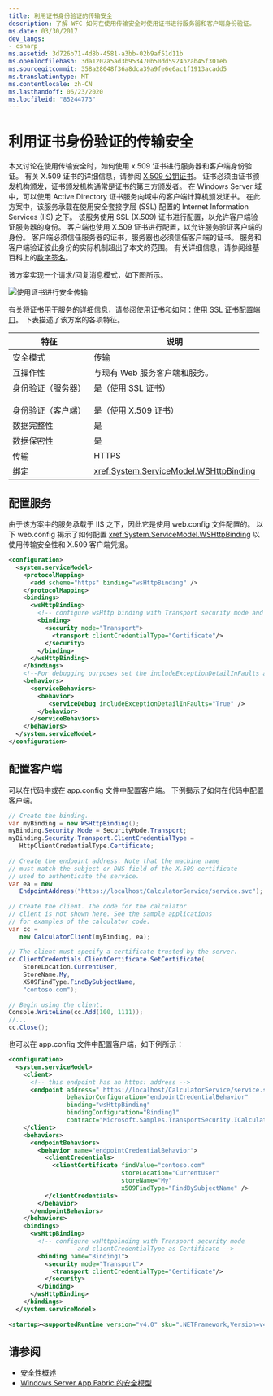 ```yaml
---
title: 利用证书身份验证的传输安全
description: 了解 WFC 如何在使用传输安全时使用证书进行服务器和客户端身份验证。
ms.date: 03/30/2017
dev_langs:
- csharp
ms.assetid: 3d726b71-4d8b-4581-a3bb-02b9af51d11b
ms.openlocfilehash: 3da1202a5ad3b953470b50dd5924b2ab45f301eb
ms.sourcegitcommit: 358a28048f36a8dca39a9fe6e6ac1f1913acadd5
ms.translationtype: MT
ms.contentlocale: zh-CN
ms.lasthandoff: 06/23/2020
ms.locfileid: "85244773"
---
```

# <a name="transport-security-with-certificate-authentication"></a>利用证书身份验证的传输安全

本文讨论在使用传输安全时，如何使用 x.509 证书进行服务器和客户端身份验证。 有关 X.509 证书的详细信息，请参阅 [X.509 公钥证书](/windows/desktop/SecCertEnroll/about-x-509-public-key-certificates)。 证书必须由证书颁发机构颁发，证书颁发机构通常是证书的第三方颁发者。 在 Windows Server 域中，可以使用 Active Directory 证书服务向域中的客户端计算机颁发证书。 在此方案中，该服务承载在使用安全套接字层 (SSL) 配置的 Internet Information Services (IIS) 之下。 该服务使用 SSL (X.509) 证书进行配置，以允许客户端验证服务器的身份。 客户端也使用 X.509 证书进行配置，以允许服务验证客户端的身份。 客户端必须信任服务器的证书，服务器也必须信任客户端的证书。 服务和客户端验证彼此身份的实际机制超出了本文的范围。 有关详细信息，请参阅维基百科上的[数字签名](https://en.wikipedia.org/wiki/Digital_signature)。
  
 该方案实现一个请求/回复消息模式，如下图所示。  
  
 ![使用证书进行安全传输](media/8f7b8968-899f-4538-a9e8-0eaa872a291c.gif "8f7b8968-899f-4538-a9e8-0eaa872a291c")  
  
 有关将证书用于服务的详细信息，请参阅使用[证书](working-with-certificates.md)和[如何：使用 SSL 证书配置端口](how-to-configure-a-port-with-an-ssl-certificate.md)。 下表描述了该方案的各项特征。  
  
|特征|说明|  
|--------------------|-----------------|  
|安全模式|传输|  
|互操作性|与现有 Web 服务客户端和服务。|  
|身份验证（服务器）<br /><br /> 身份验证（客户端）|是（使用 SSL 证书）<br /><br /> 是（使用 X.509 证书）|  
|数据完整性|是|  
|数据保密性|是|  
|传输|HTTPS|  
|绑定|<xref:System.ServiceModel.WSHttpBinding>|  
  
## <a name="configure-the-service"></a>配置服务  
 由于该方案中的服务承载于 IIS 之下，因此它是使用 web.config 文件配置的。 以下 web.config 揭示了如何配置  <xref:System.ServiceModel.WSHttpBinding> 以使用传输安全性和 X.509 客户端凭据。  
  
```xml  
<configuration>  
  <system.serviceModel>  
    <protocolMapping>  
      <add scheme="https" binding="wsHttpBinding" />  
    </protocolMapping>  
    <bindings>  
      <wsHttpBinding>  
        <!-- configure wsHttp binding with Transport security mode and clientCredentialType as Certificate -->  
        <binding>  
          <security mode="Transport">  
            <transport clientCredentialType="Certificate"/>
          </security>  
        </binding>  
      </wsHttpBinding>  
    </bindings>  
    <!--For debugging purposes set the includeExceptionDetailInFaults attribute to true-->  
    <behaviors>  
      <serviceBehaviors>  
        <behavior>
           <serviceDebug includeExceptionDetailInFaults="True" />  
        </behavior>  
      </serviceBehaviors>  
    </behaviors>  
  </system.serviceModel>  
</configuration>  
```  
  
## <a name="configure-the-client"></a>配置客户端  
 可以在代码中或在 app.config 文件中配置客户端。 下例揭示了如何在代码中配置客户端。  
  
```csharp
// Create the binding.  
var myBinding = new WSHttpBinding();  
myBinding.Security.Mode = SecurityMode.Transport;  
myBinding.Security.Transport.ClientCredentialType =  
   HttpClientCredentialType.Certificate;  
  
// Create the endpoint address. Note that the machine name
// must match the subject or DNS field of the X.509 certificate  
// used to authenticate the service.
var ea = new  
   EndpointAddress("https://localhost/CalculatorService/service.svc");  
  
// Create the client. The code for the calculator
// client is not shown here. See the sample applications  
// for examples of the calculator code.  
var cc =  
   new CalculatorClient(myBinding, ea);  
  
// The client must specify a certificate trusted by the server.  
cc.ClientCredentials.ClientCertificate.SetCertificate(  
    StoreLocation.CurrentUser,  
    StoreName.My,  
    X509FindType.FindBySubjectName,  
    "contoso.com");  
  
// Begin using the client.  
Console.WriteLine(cc.Add(100, 1111));  
//...  
cc.Close();  
```  
  
 也可以在 app.config 文件中配置客户端，如下例所示：  
  
```xml  
<configuration>  
  <system.serviceModel>  
    <client>  
      <!-- this endpoint has an https: address -->  
      <endpoint address=" https://localhost/CalculatorService/service.svc "
                behaviorConfiguration="endpointCredentialBehavior"  
                binding="wsHttpBinding"
                bindingConfiguration="Binding1"
                contract="Microsoft.Samples.TransportSecurity.ICalculator"/>  
    </client>  
    <behaviors>  
      <endpointBehaviors>  
        <behavior name="endpointCredentialBehavior">  
          <clientCredentials>  
            <clientCertificate findValue="contoso.com"  
                               storeLocation="CurrentUser"  
                               storeName="My"  
                               x509FindType="FindBySubjectName" />  
          </clientCredentials>  
        </behavior>  
      </endpointBehaviors>  
    </behaviors>  
    <bindings>  
      <wsHttpBinding>  
        <!-- configure wsHttpbinding with Transport security mode  
                   and clientCredentialType as Certificate -->  
        <binding name="Binding1">  
          <security mode="Transport">  
            <transport clientCredentialType="Certificate"/>  
          </security>  
        </binding>  
      </wsHttpBinding>  
    </bindings>  
  </system.serviceModel>  
  
<startup><supportedRuntime version="v4.0" sku=".NETFramework,Version=v4.0"/></startup></configuration>  
```  
  
## <a name="see-also"></a>请参阅

- [安全性概述](security-overview.md)
- [Windows Server App Fabric 的安全模型](https://docs.microsoft.com/previous-versions/appfabric/ee677202(v=azure.10))
